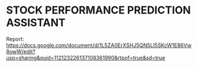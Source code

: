 # STOCK PERFORMANCE PREDICTION ASSISTANT

Report: https://docs.google.com/document/d/1L5ZA0ErXSHJ5QN5LI5SKcW1E86Vw8owW/edit?usp=sharing&ouid=112123226137108361990&rtpof=true&sd=true

